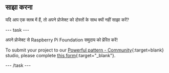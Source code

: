 ## साझा करना

यदि आप एक क्लब में हैं, तो अपने प्रोजेक्ट को दोस्तों के साथ क्यों नहीं साझा करें?

--- task ---

अपने प्रोजेक्ट से Raspberry Pi Foundation समुदाय को प्रेरित करें!

To submit your project to our [Powerful pattern - Community](https://wke.lt/w/s/yyNPQT){:target=blank} studio, please complete [this form](https://form.raspberrypi.org/f/community-project-submissions){:target="_blank"}.

--- /task ---
